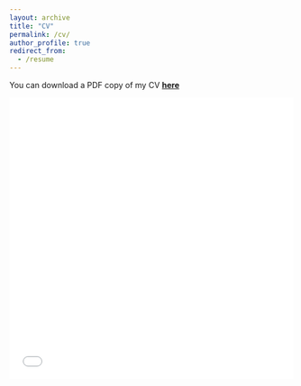 ```yaml
---
layout: archive
title: "CV"
permalink: /cv/
author_profile: true
redirect_from:
  - /resume
---
```

You can download a PDF copy of my CV [**here**](/files/yusaito_CV.pdf)
<iframe src="/files/yusaito_CV.pdf" width="100%" height="500" frameborder="no" border="0" marginwidth="0" marginheight="0"></iframe>



